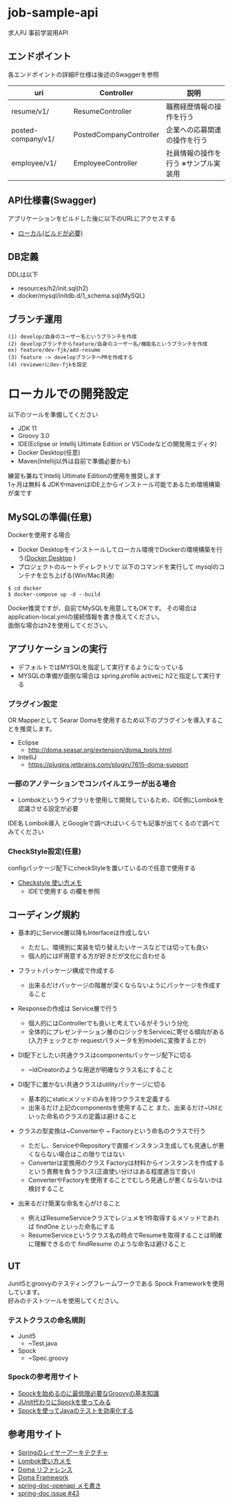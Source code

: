 # job-sample-api

求人PJ 事前学習用API

## エンドポイント

各エンドポイントの詳細IF仕様は後述のSwaggerを参照

| uri | Controller | 説明   |
|----  |----   | ---   |
| resume/v1/  | ResumeController  | 職務経歴情報の操作を行う  |
| posted-company/v1/  | PostedCompanyController  | 企業への応募関連の操作を行う  |
| employee/v1/  | EmployeeController  | 社員情報の操作を行う ※サンプル実装用  |

## API仕様書(Swagger)

アプリケーションをビルドした後に以下のURLにアクセスする

- [ローカル(ビルドが必要)](http://localhost:8080/swagger-ui/index.html)

## DB定義
DDLは以下

- resources/h2/init.sql(h2)
- docker/mysql/initdb.d/1_schema.sql(MySQL)

## ブランチ運用

~~~
(1) develop/自身のユーザー名というブランチを作成
(2) developブランチからfeature/自身のユーザー名/機能名というブランチを作成
ex) feature/dev-fjk/add-resume
(3) feature -> developブランチへPRを作成する
(4) reviewerにdev-fjkを設定
~~~

# ローカルでの開発設定

以下のツールを準備してください

- JDK 11
- Groovy 3.0
- IDE(Eclipse or Intellij Ultimate Edition or VSCodeなどの開発用エディタ)
- Docker Desktop(任意)
- Maven(Intellij以外は自前で準備必要かも)

練習も兼ねてIntellij Ultimate Editionの使用を推奨します<br>
1ヶ月は無料 & JDKやmavenはIDE上からインストール可能であるため環境構築が楽です

## MySQLの準備(任意)

Dockerを使用する場合

- Docker Desktopをインストールしてローカル環境でDockerの環境構築を行う([Docker Desktop](https://www.docker.com/products/docker-desktop) )
- プロジェクトのルートディレクトリで 以下のコマンドを実行して mysqlのコンテナを立ち上げる(Win/Mac共通)

~~~
$ cd docker
$ docker-compose up -d --build
~~~ 

Docker推奨ですが、自前でMySQLを用意してもOKです。 その場合はapplication-local.ymlの接続情報を書き換えてください。<br>
面倒な場合はh2を使用してください。

## アプリケーションの実行

- デフォルトではMYSQLを指定して実行するようになっている
- MYSQLの準備が面倒な場合は spring.profile.activeに h2と指定して実行する

### プラグイン設定

OR Mapperとして Searar Domaを使用するため以下のプラグインを導入することを推奨します。

- Eclipse
    - http://doma.seasar.org/extension/doma_tools.html
- IntelliJ
    - https://plugins.jetbrains.com/plugin/7615-doma-support

### 一部のアノテーションでコンパイルエラーが出る場合

- Lombokというライブラリを使用して開発しているため、IDE側にLombokを認識させる設定が必要

IDE名 Lombok導入 とGoogleで調べればいくらでも記事が出てくるので調べてみてください

### CheckStyle設定(任意)

configパッケージ配下にcheckStyleを置いているので任意で使用する

- [Checkstyle 使い方メモ](https://qiita.com/opengl-8080/items/cb4122a19269e8e683a4#ide-%E3%81%A7%E4%BD%BF%E7%94%A8%E3%81%99%E3%82%8B)
    - IDEで使用する の欄を参照

## コーディング規約

- 基本的にService層以降もInterfaceは作成しない
    - ただし、環境別に実装を切り替えたいケースなどでは切っても良い
    - 個人的にはIF用意する方が好きだが文化に合わせる
    

- フラットパッケージ構成で作成する
    - 出来るだけパッケージの階層が深くならないようにパッケージを作成すること


- Responseの作成は Service層で行う
    - 個人的にはControllerでも良いと考えているがそういう分化
    - 全体的にプレゼンテーション層のロジックをServiceに寄せる傾向がある(入力チェックとか requestパラメータを別modelに変換するとか)


- DI配下としたい共通クラスはcomponentsパッケージ配下に切る
    - ~IdCreatorのような用途が明確なクラス名にすること


- DI配下に置かない共通クラスはutilityパッケージに切る
    - 基本的にstaticメソッドのみを持つクラスを定義する
    - 出来るだけ上記のcomponentsを使用すること また、出来るだけ~Utilといった命名のクラスの定義は避けること


- クラスの型変換は~Converterや ~ Factoryという命名のクラスで行う
    - ただし、ServiceやRepositoryで直接インスタンス生成しても見通しが悪くならない場合はこの限りではない
    - Converterは変換用のクラス Factoryは材料からインスタンスを作成するという責務を負うクラス(正直使い分けはある程度適当で良い)
    - ConverterやFactoryを使用することでむしろ見通しが悪くならないかは検討すること

- 出来るだけ簡潔な命名を心がけること
    - 例えばResumeServiceクラスでレジュメを1件取得するメソッドであれば findOne といった命名にする
    - ResumeServiceというクラス名の時点でResumeを取得することは明確に理解できるので findResume のような命名は避けること

## UT

Junit5とgroovyのテスティングフレームワークである Spock Frameworkを使用しています。<br>
好みのテストツールを使用してください。<br>

### テストクラスの命名規則
- Junit5
    - ~Test.java
- Spock
    - ~Spec.groovy 
    
### Spockの参考用サイト

- [Spockを始めるのに最低限必要なGroovyの基本知識](https://qiita.com/yonetty/items/4322e76f93d36ce666c2)
- [JUnit代わりにSpockを使ってみる](https://recruit.gmo.jp/engineer/jisedai/blog/junit-spock/)
- [Spockを使ってJavaのテストを効率化する](https://qiita.com/umeki_ryo/items/98336bb8badca6dc11ac)

## 参考用サイト

- [Springのレイヤーアーキテクチャ](http://terasolunaorg.github.io/guideline/public_review/Overview/ApplicationLayering.html)
- [Lombok使い方メモ](https://qiita.com/opengl-8080/items/671ffd4bf84fe5e32557)
- [Doma リファレンス](http://doma.seasar.org/reference/index.html)
- [Doma Framework](https://github.com/domaframework/doma-spring-boot)
- [spring-doc-openapi メモ書き](https://ksby.hatenablog.com/entry/2021/03/25/072126)
- [spring-doc issue #43](https://github.com/springdoc/springdoc-openapi/issues/43)
